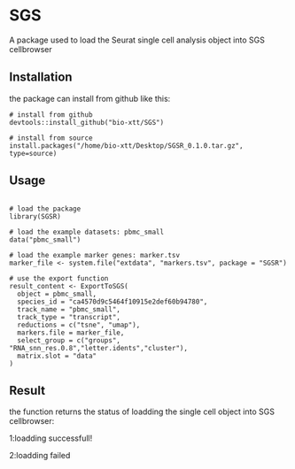 # SGS
A package used to load the Seurat single cell analysis object into SGS cellbrowser

## Installation
the package can install from github like this:

```
# install from github
devtools::install_github("bio-xtt/SGS") 

# install from source
install.packages("/home/bio-xtt/Desktop/SGSR_0.1.0.tar.gz", type=source)

```


## Usage

```

# load the package
library(SGSR)

# load the example datasets: pbmc_small
data("pbmc_small")

# load the example marker genes: marker.tsv
marker_file <- system.file("extdata", "markers.tsv", package = "SGSR")

# use the export function
result_content <- ExportToSGS(
  object = pbmc_small,
  species_id = "ca4570d9c5464f10915e2def60b94780",
  track_name = "pbmc_small",
  track_type = "transcript",
  reductions = c("tsne", "umap"),
  markers.file = marker_file,
  select_group = c("groups", "RNA_snn_res.0.8","letter.idents","cluster"),
  matrix.slot = "data"
)

```

## Result
the function returns the status of loadding the single cell object into SGS cellbrowser:  

1:loadding successfull!  

2:loadding failed  







